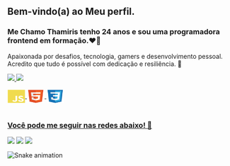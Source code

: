 ## Bem-vindo(a) ao Meu perfil. 
### Me Chamo Thamiris tenho 24 anos e sou uma programadora frontend em formação.❤🤩
Apaixonada por desafios, tecnologia, gamers e desenvolvimento pessoal.
Acredito que tudo é possível com dedicação e resiliência. 🚀


 <div>
   <a href="https://github.com/ThamirisTeodoro">
   <img height="180em" src="https://github-readme-stats.vercel.app/api?username=ThamirisTeodoro&show_icons=true&theme=radical&include_all_commits=true&count_private=true"/>
   <img height="180em" src="https://github-readme-stats.vercel.app/api/top-langs/?username=ThamirisTeodoro&layout=compact&langs_count=6&theme=radical"/>

</div>
<div style="display: inline_block"><br>
  <img align="center" alt="Js" height="30" width="40" src="https://raw.githubusercontent.com/devicons/devicon/master/icons/javascript/javascript-plain.svg">
  <img align="center" alt="HTML" height="30" width="40" src="https://raw.githubusercontent.com/devicons/devicon/master/icons/html5/html5-original.svg">
  <img align="center" alt="CSS" height="30" width="40" src="https://raw.githubusercontent.com/devicons/devicon/master/icons/css3/css3-original.svg">
</div>
 
 <br>
 
  ### Você  pode me seguir nas redes abaixo! 🤩
 
<div> 
  
  <a href="https://www.instagram.com/thamiristeodoro_/" target="_blank"><img src="https://img.shields.io/badge/-Instagram-%23E4405F?style=for-the-badge&logo=instagram&logoColor=white" target="_blank"></a>
  <a href = "mailto:thamiris-teodoro_tata@outlook.com"><img src="https://img.shields.io/badge/-Email-%23333?style=for-the-badge&logo=gmail&logoColor=white" target="_blank"></a>
  <a href="https://www.linkedin.com/in/thamiris-teodoro/" target="_blank"><img src="https://img.shields.io/badge/-LinkedIn-%230077B5?style=for-the-badge&logo=linkedin&logoColor=white" target="_blank"></a> 
 
  ![Snake animation](https://github.com/thamiristeodoro/thamiristeodoro/blob/output/github-contribution-grid-snake.svg)

</div>
